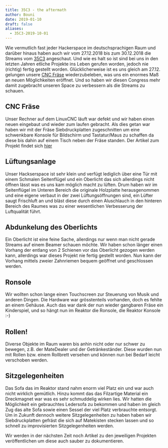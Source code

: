 ```yaml
---
title: 35C3 - the aftermath
author: Bouni
date: 2019-01-10
draft: false
aliases:
  - 35C3-2019-10-01
---
```


Wie vermutlich fast jeder Hackerspace im deutschsprachigen Raum und darüber hinaus haben auch wir vom 27.12.2018 bis zum 30.12.2018 die Streams vom [35C3](https://events.ccc.de/category/congress/35c3/) angeschaut.
Und wie es halt so ist sind bei uns in den letzten Jahren etliche Projekte ins Leben gerufen worden, jedoch nie (richtig) fertig gestellt worden.
Glücklicherweise ist es uns gleich am 27.12. gelungen unsere [CNC Fräse](/projects/millymcmillface/) wiederzubeleben, was uns ein enormes Maß an neuen Möglichkeiten eröffnet.
Und so haben wir diesen Congress mehr damit zugebracht unseren Space zu verbessern als die Streams zu schauen. 


## CNC Fräse
Unser Rechner auf dem LinuxCNC läuft war defekt und wir haben einen neuen eingebaut und wieder zum laufen gebracht. 
Als dies getan war haben wir mit der Fräse Siebdruckplatten zugeschnitten um eine schwenkbare Konsole für Bildschirm und Tastatur/Maus zu schaffen da diese bis dahin auf einem Tisch neben der Fräse standen.
Der Artikel zum Projekt findet sich [hier](/projects/millymcmillface/)

## Lüftungsanlage
Unser Hackserspace ist sehr klein und verfügt lediglich über eine Tür mit einem Schmalen Seitenflügel und ein Oberlicht das sich allerdings nicht öffnen lässt was es uns kam möglich macht zu lüften.
Drum haben wir im Seitenflügel im Unteren Bereich die originale Holzplatte herausgenommen und eine eigene verbaut in der zwei Lüftungsöffnungen sind, 
ein Lüfter saugt Frischluft an und bläst diese durch einen Aluschlauch in den hinteren Bereich des Raumes was zu einer wesentlichen Verbesserung der Luftqualität führt.

## Abdunkelung des Oberlichts
Ein Oberlicht ist eine feine Sache, allerdings nur wenn man nicht gerade Streams auf einem Beamer schauen möchte.
Wir haben schon länger einen Vorhang der entlang von 2 Schienen vor das Oberlicht gezogen werden kann, allerdings war dieses Projekt nie fertig gestellt worden.
Nun kann der Vorhang mittels zweier Zahnriemen bequem geöffnet und geschlossen werden.

## Ronsole
Wir wollten schon lange einen Touchscreen zur Steuerung von Musik und anderen Dingen. Die Hardware war grösstenteils vorhanden, doch es fehlte an einem Gehäuse.
Auch das war dank der nun wieder gangbaren Fräse ein Kinderspiel, und so hängt nun im Reaktor die Ronsole, die Reaktor Konsole :-)

## Rollen!
Diverse Objekte im Raum waren bis anhin nicht oder nur schwer zu bewegen, z.B. der MateDealer und der Getränkeständer.
Diese wurden nun mit Rollen bzw. einem Rollbrett versehen und können nun bei Bedarf leicht verschoben werden.

## Sitzgelegenheiten
Das Sofa das im Reaktor stand nahm enorm viel Platz ein und war auch nicht wirklich gemütlich. Hinzu kommt das das Filzartige Material ein Dreckmagnet war was es sehr schmuddelig wirken lies.
Wir hatten die Möglichkeit ein gebrauchtes Ledersofa zu bekommen und haben im gleich Zug das alte Sofa sowie einen Sessel der viel Platz verbrauchte entsorgt.
Um in Zukunft dennoch weitere Sitzgelegenheiten zu haben haben wir Siebdruckplatten gefräst die sich auf Matekisten stecken lassen und so schnell zu improvisierten Sitzgelegenheiten werden.

Wir werden in der nächsten Zeit noch Artikel zu den jeweiligen Projekten veröffentlichen um diese auch sauber zu dokumentieren.
